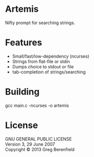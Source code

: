 Artemis
=======
Nifty prompt for searching strings.

Features
========
* Small/fast/low-dependency (ncurses)
* Strings from flat-file or stdin
* Dumps choice to stdout or file
* tab-completion of strings/searching

Building
========
gcc main.c -ncurses -o artemis

License
=======
GNU GENERAL PUBLIC LICENSE  
Version 3, 29 June 2007  
Copyright © 2013 Greg Berenfield
